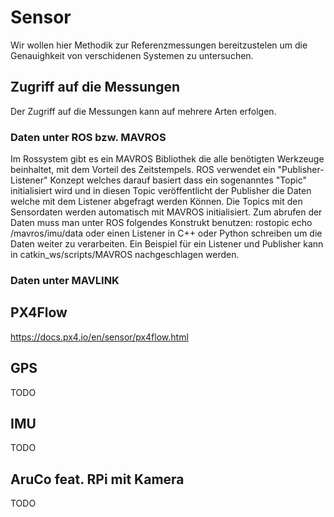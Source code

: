 # Sensor
Wir wollen hier Methodik zur Referenzmessungen bereitzustelen um die Genauighkeit von verschidenen Systemen zu untersuchen.
## Zugriff auf die Messungen
Der Zugriff auf die Messungen kann auf mehrere Arten erfolgen. 
### Daten unter ROS bzw. MAVROS
Im Rossystem gibt es ein MAVROS Bibliothek die alle benötigten Werkzeuge beinhaltet, mit dem Vorteil des Zeitstempels.
ROS verwendet ein "Publisher-Listener" Konzept welches darauf basiert dass ein sogenanntes "Topic" initialisiert wird und in diesen Topic veröffentlicht der Publisher die Daten welche mit dem Listener abgefragt werden Können. Die Topics mit den Sensordaten werden automatisch mit MAVROS initialisiert. Zum abrufen der Daten muss man unter ROS folgendes Konstrukt benutzen:
rostopic echo /mavros/imu/data
oder einen Listener in C++ oder Python schreiben um die Daten weiter zu verarbeiten. Ein Beispiel für ein Listener und Publisher kann in catkin_ws/scripts/MAVROS nachgeschlagen werden.
### Daten unter MAVLINK
## PX4Flow
https://docs.px4.io/en/sensor/px4flow.html
## GPS
TODO
## IMU
TODO
## AruCo feat. RPi mit Kamera
TODO
